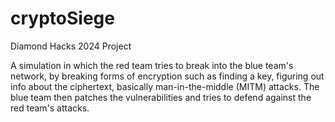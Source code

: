 # cryptoSiege
Diamond Hacks 2024 Project

A simulation in which the red team tries to break into the blue team's network, by breaking forms of encryption such as finding a key, figuring out info about the ciphertext, basically man-in-the-middle (MITM) attacks. The blue team then patches the vulnerabilities and tries to defend against the red team's attacks.
